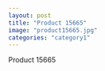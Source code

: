 ```yaml
---
layout: post
title: "Product 15665"
image: "product15665.jpg"
categories: "category1"
---
```

Product 15665

